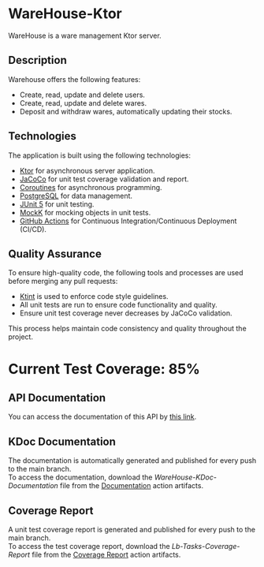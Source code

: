 # WareHouse-Ktor

WareHouse is a ware management Ktor server.

## Description

Warehouse offers the following features:
* Create, read, update and delete users.
* Create, read, update and delete wares.
* Deposit and withdraw wares, automatically updating their stocks.

## Technologies

The application is built using the following technologies:

* [Ktor](https://ktor.io) for asynchronous server application.
* [JaCoCo](https://github.com/jacoco/jacoco) for unit test coverage validation and report.
* [Coroutines](https://kotlinlang.org/docs/coroutines-overview.html) for asynchronous programming.
* [PostgreSQL](https://www.postgresql.org) for data management.
* [JUnit 5](https://junit.org/junit5/docs/current/user-guide) for unit testing.
* [MockK](https://mockk.io) for mocking objects in unit tests.
* [GitHub Actions](https://docs.github.com/pt/actions/learn-github-actions) for Continuous Integration/Continuous Deployment (CI/CD).

## Quality Assurance

To ensure high-quality code, the following tools and processes are used before merging any pull requests:

* [Ktint](https://pinterest.github.io/ktlint/) is used to enforce code style guidelines.
* All unit tests are run to ensure code functionality and quality.
* Ensure unit test coverage never decreases by JaCoCo validation.

This process helps maintain code consistency and quality throughout the project.

# Current Test Coverage: 85%

## API Documentation

You can access the documentation of this API by [this link](https://documenter.getpostman.com/view/28162587/2sA3JGeihC).

## KDoc Documentation

The documentation is automatically generated and published for every push to the main branch.\
To access the documentation, download the _WareHouse-KDoc-Documentation_ file from the [Documentation](https://github.com/LeonardoBai12/WareHouse-Ktor/actions/workflows/documentation_workflow.yml) action artifacts.

## Coverage Report

A unit test coverage report is generated and published for every push to the main branch.\
To access the test coverage report, download the _Lb-Tasks-Coverage-Report_ file from the [Coverage Report](https://github.com/LeonardoBai12/WareHouse-Ktor/actions/workflows/coverage_report_workflow.yml) action artifacts.
